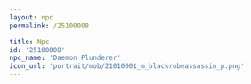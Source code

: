 ```yaml
---
layout: npc
permalink: /25100008

title: Npc
id: '25100008'
npc_name: 'Daemon Plunderer'
icon_url: 'portrait/mob/21010001_m_blackrobeassassin_p.png'
---
```

